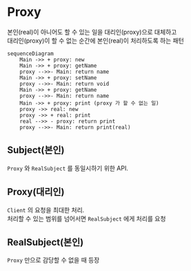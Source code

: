 # Proxy

본인(real)이 아니어도 할 수 있는 일을 대리인(proxy)으로 대체하고<br/>
대리인(proxy)이 할 수 없는 순간에 본인(real)이 처리하도록 하는 패턴<br/>

```mermaid
sequenceDiagram
    Main ->> + proxy: new
    Main ->> + proxy: getName
    proxy -->>- Main: return name
    Main ->> + proxy: setName
    proxy -->>- Main: return void
    Main ->> + proxy: getName
    proxy -->>- Main: return name
    Main ->> + proxy: print (proxy 가 할 수 없는 일)
    proxy ->> real: new
    proxy ->> + real: print
    real -->> - proxy: return print
    proxy -->>- Main: return print(real)
```

## Subject(본인)

`Proxy` 와 `RealSubject` 를 동일시하기 위한 API.</br>

## Proxy(대리인)

`Client` 의 요청을 최대한 처리.</br>
처리할 수 있는 범위를 넘어서면 `RealSubject` 에게 처리를 요청</br>

## RealSubject(본인)

`Proxy` 만으로 감당할 수 없을 때 등장</br>
